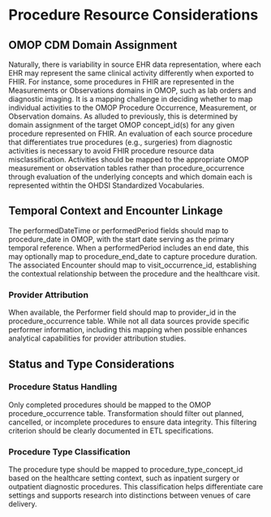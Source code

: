 # Procedure Resource Considerations
## OMOP CDM Domain Assignment
Naturally, there is variability in source EHR data representation, where each EHR may represent the same clinical activity differently when exported to FHIR. For instance, some procedures in FHIR are represented in the Measurements or Observations domains in OMOP, such as lab orders and diagnostic imaging. It is a mapping challenge in deciding whether to map individual activities to the OMOP Procedure Occurrence, Measurement, or Observation domains. As alluded to previously, this is determined by domain assignment of the target OMOP concept_id(s) for any given procedure represented on FHIR.  An evaluation of each source procedure that differentiates true procedures (e.g., surgeries) from diagnostic activities is necessary to avoid FHIR procedure resource data misclassification. Activities should be mapped to the appropriate OMOP measurement or observation tables rather than procedure_occurrence through evaluation of the underlying concepts and which domain each is represented withtin the OHDSI Standardized Vocabularies.

## Temporal Context and Encounter Linkage
The performedDateTime or performedPeriod fields should map to procedure_date in OMOP, with the start date serving as the primary temporal reference. When a performedPeriod includes an end date, this may optionally map to procedure_end_date to capture procedure duration. The associated Encounter should map to visit_occurrence_id, establishing the contextual relationship between the procedure and the healthcare visit.

### Provider Attribution
When available, the Performer field should map to provider_id in the procedure_occurrence table. While not all data sources provide specific performer information, including this mapping when possible enhances analytical capabilities for provider attribution studies.

## Status and Type Considerations
### Procedure Status Handling
Only completed procedures should be mapped to the OMOP procedure_occurrence table. Transformation should filter out planned, cancelled, or incomplete procedures to ensure data integrity. This filtering criterion should be clearly documented in ETL specifications.

### Procedure Type Classification
The procedure type should be mapped to procedure_type_concept_id based on the healthcare setting context, such as inpatient surgery or outpatient diagnostic procedures. This classification helps differentiate care settings and supports research into distinctions between venues of care delivery.
